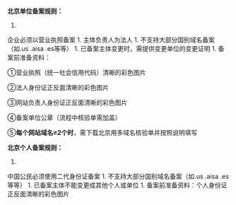 **北京单位备案规则：**

1. 
企业必须以营业执照备案
1. 
主体负责人为法人
1. 
不支持大部分国别域名备案（如.us .aisa .es等等）
1. 
已备案主体变更时，需提供变更单位的变更证明
1. 
备案前准备资料：

①营业执照（统一社会信用代码）清晰的彩色图片

②法人身份证正反面清晰的彩色图片

③网站负责人身份证正反面清晰的彩色图片

④备案单位公章（流程中核验单需加盖）

⑤**每个网站域名≥2个时**，需下载北京用多域名核验单并按照说明填写

**北京个人备案规则：**

1. 
中国公民必须使用二代身份证备案
1. 
不支持大部分国别域名备案（如.us .aisa .es等等）
1. 
已备案主体不能变更成其他个人或单位
1. 
备案前准备资料：个人身份证正反面清晰的彩色图片